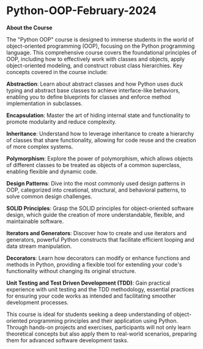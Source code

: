 # Python-OOP-February-2024

**About the Course**

The "Python OOP" course is designed to immerse students in the world of object-oriented programming (OOP), focusing on the Python programming language. This comprehensive course covers the foundational principles of OOP, including how to effectively work with classes and objects, apply object-oriented modeling, and construct robust class hierarchies. Key concepts covered in the course include:

**Abstraction**: Learn about abstract classes and how Python uses duck typing and abstract base classes to achieve interface-like behaviors, enabling you to define blueprints for classes and enforce method implementation in subclasses.

**Encapsulation**: Master the art of hiding internal state and functionality to promote modularity and reduce complexity.

**Inheritance**: Understand how to leverage inheritance to create a hierarchy of classes that share functionality, allowing for code reuse and the creation of more complex systems.

**Polymorphism**: Explore the power of polymorphism, which allows objects of different classes to be treated as objects of a common superclass, enabling flexible and dynamic code.

**Design Patterns**: Dive into the most commonly used design patterns in OOP, categorized into creational, structural, and behavioral patterns, to solve common design challenges.

**SOLID Principles**: Grasp the SOLID principles for object-oriented software design, which guide the creation of more understandable, flexible, and maintainable software.

**Iterators and Generators**: Discover how to create and use iterators and generators, powerful Python constructs that facilitate efficient looping and data stream manipulation.

**Decorators**: Learn how decorators can modify or enhance functions and methods in Python, providing a flexible tool for extending your code's functionality without changing its original structure.

**Unit Testing and Test Driven Development (TDD)**: Gain practical experience with unit testing and the TDD methodology, essential practices for ensuring your code works as intended and facilitating smoother development processes.

This course is ideal for students seeking a deep understanding of object-oriented programming principles and their application using Python. Through hands-on projects and exercises, participants will not only learn theoretical concepts but also apply them to real-world scenarios, preparing them for advanced software development tasks.
